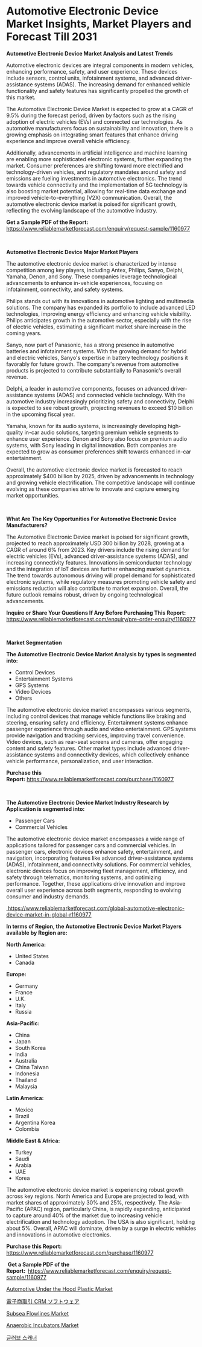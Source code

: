 <p><h1>Automotive Electronic Device Market Insights, Market Players and Forecast Till 2031</h1></p><p><strong>Automotive Electronic Device Market Analysis and Latest Trends</strong></p>
<p><p>Automotive electronic devices are integral components in modern vehicles, enhancing performance, safety, and user experience. These devices include sensors, control units, infotainment systems, and advanced driver-assistance systems (ADAS). The increasing demand for enhanced vehicle functionality and safety features has significantly propelled the growth of this market.</p><p>The Automotive Electronic Device Market is expected to grow at a CAGR of 9.5% during the forecast period, driven by factors such as the rising adoption of electric vehicles (EVs) and connected car technologies. As automotive manufacturers focus on sustainability and innovation, there is a growing emphasis on integrating smart features that enhance driving experience and improve overall vehicle efficiency.</p><p>Additionally, advancements in artificial intelligence and machine learning are enabling more sophisticated electronic systems, further expanding the market. Consumer preferences are shifting toward more electrified and technology-driven vehicles, and regulatory mandates around safety and emissions are fueling investments in automotive electronics. The trend towards vehicle connectivity and the implementation of 5G technology is also boosting market potential, allowing for real-time data exchange and improved vehicle-to-everything (V2X) communication. Overall, the automotive electronic device market is poised for significant growth, reflecting the evolving landscape of the automotive industry.</p></p>
<p><strong>Get a Sample PDF of the Report:&nbsp;</strong> <a href="https://www.reliablemarketforecast.com/enquiry/request-sample/1160977">https://www.reliablemarketforecast.com/enquiry/request-sample/1160977</a></p>
<p>&nbsp;</p>
<p><strong>Automotive Electronic Device Major Market Players</strong></p>
<p><p>The automotive electronic device market is characterized by intense competition among key players, including Antex, Philips, Sanyo, Delphi, Yamaha, Denon, and Sony. These companies leverage technological advancements to enhance in-vehicle experiences, focusing on infotainment, connectivity, and safety systems.</p><p>Philips stands out with its innovations in automotive lighting and multimedia solutions. The company has expanded its portfolio to include advanced LED technologies, improving energy efficiency and enhancing vehicle visibility. Philips anticipates growth in the automotive sector, especially with the rise of electric vehicles, estimating a significant market share increase in the coming years.</p><p>Sanyo, now part of Panasonic, has a strong presence in automotive batteries and infotainment systems. With the growing demand for hybrid and electric vehicles, Sanyo's expertise in battery technology positions it favorably for future growth. The company's revenue from automotive products is projected to contribute substantially to Panasonic's overall revenue.</p><p>Delphi, a leader in automotive components, focuses on advanced driver-assistance systems (ADAS) and connected vehicle technology. With the automotive industry increasingly prioritizing safety and connectivity, Delphi is expected to see robust growth, projecting revenues to exceed $10 billion in the upcoming fiscal year.</p><p>Yamaha, known for its audio systems, is increasingly developing high-quality in-car audio solutions, targeting premium vehicle segments to enhance user experience. Denon and Sony also focus on premium audio systems, with Sony leading in digital innovation. Both companies are expected to grow as consumer preferences shift towards enhanced in-car entertainment.</p><p>Overall, the automotive electronic device market is forecasted to reach approximately $400 billion by 2025, driven by advancements in technology and growing vehicle electrification. The competitive landscape will continue evolving as these companies strive to innovate and capture emerging market opportunities.</p></p>
<p>&nbsp;</p>
<p><strong>What Are The Key Opportunities For Automotive Electronic Device Manufacturers?</strong></p>
<p><p>The Automotive Electronic Device market is poised for significant growth, projected to reach approximately USD 300 billion by 2028, growing at a CAGR of around 6% from 2023. Key drivers include the rising demand for electric vehicles (EVs), advanced driver-assistance systems (ADAS), and increasing connectivity features. Innovations in semiconductor technology and the integration of IoT devices are further enhancing market dynamics. The trend towards autonomous driving will propel demand for sophisticated electronic systems, while regulatory measures promoting vehicle safety and emissions reduction will also contribute to market expansion. Overall, the future outlook remains robust, driven by ongoing technological advancements.</p></p>
<p><strong>Inquire or Share Your Questions If Any Before Purchasing This Report:</strong> <a href="https://www.reliablemarketforecast.com/enquiry/pre-order-enquiry/1160977">https://www.reliablemarketforecast.com/enquiry/pre-order-enquiry/1160977</a></p>
<p>&nbsp;</p>
<p><strong>Market Segmentation</strong></p>
<p><strong>The Automotive Electronic Device Market Analysis by types is segmented into:</strong></p>
<p><ul><li>Control Devices</li><li>Entertainment Systems</li><li>GPS Systems</li><li>Video Devices</li><li>Others</li></ul></p>
<p><p>The automotive electronic device market encompasses various segments, including control devices that manage vehicle functions like braking and steering, ensuring safety and efficiency. Entertainment systems enhance passenger experience through audio and video entertainment. GPS systems provide navigation and tracking services, improving travel convenience. Video devices, such as rear-seat screens and cameras, offer engaging content and safety features. Other market types include advanced driver-assistance systems and connectivity devices, which collectively enhance vehicle performance, personalization, and user interaction.</p></p>
<p><strong>Purchase this Report:&nbsp;</strong><a href="https://www.reliablemarketforecast.com/purchase/1160977">https://www.reliablemarketforecast.com/purchase/1160977</a></p>
<p>&nbsp;</p>
<p><strong>The Automotive Electronic Device Market Industry Research by Application is segmented into:</strong></p>
<p><ul><li>Passenger Cars</li><li>Commercial Vehicles</li></ul></p>
<p><p>The automotive electronic device market encompasses a wide range of applications tailored for passenger cars and commercial vehicles. In passenger cars, electronic devices enhance safety, entertainment, and navigation, incorporating features like advanced driver-assistance systems (ADAS), infotainment, and connectivity solutions. For commercial vehicles, electronic devices focus on improving fleet management, efficiency, and safety through telematics, monitoring systems, and optimizing performance. Together, these applications drive innovation and improve overall user experience across both segments, responding to evolving consumer and industry demands.</p></p>
<p><a href="https://www.reliablemarketforecast.com/global-automotive-electronic-device-market-in-global-r1160977">&nbsp;https://www.reliablemarketforecast.com/global-automotive-electronic-device-market-in-global-r1160977</a></p>
<p><strong>In terms of Region, the Automotive Electronic Device Market Players available by Region are:</strong></p>
<p>
    <p> <strong> North America: </strong>
        <ul>
            <li>United States</li>
            <li>Canada</li>
        </ul>
        </p> 
    <p> <strong> Europe: </strong>
        <ul>
            <li>Germany</li>
            <li>France</li>
            <li>U.K.</li>
            <li>Italy</li>
            <li>Russia</li>
        </ul>
        </p> 
    <p> <strong> Asia-Pacific: </strong>
        <ul>
            <li>China</li>
            <li>Japan</li>
            <li>South Korea</li>
            <li>India</li>
            <li>Australia</li>
            <li>China Taiwan</li>
            <li>Indonesia</li>
            <li>Thailand</li>
            <li>Malaysia</li>
        </ul>
        </p> 
    <p> <strong> Latin America: </strong>
        <ul>
            <li>Mexico</li>
            <li>Brazil</li>
            <li>Argentina Korea</li>
            <li>Colombia</li>
        </ul>
        </p> 
    <p> <strong> Middle East & Africa: </strong>
        <ul>
            <li>Turkey</li>
            <li>Saudi</li>
            <li>Arabia</li>
            <li>UAE</li>
            <li>Korea</li>
        </ul>
    </p>
    </p>
<p><p>The automotive electronic device market is experiencing robust growth across key regions. North America and Europe are projected to lead, with market shares of approximately 30% and 25%, respectively. The Asia-Pacific (APAC) region, particularly China, is rapidly expanding, anticipated to capture around 40% of the market due to increasing vehicle electrification and technology adoption. The USA is also significant, holding about 5%. Overall, APAC will dominate, driven by a surge in electric vehicles and innovations in automotive electronics.</p></p>
<p><strong>Purchase this Report: </strong><a href="https://www.reliablemarketforecast.com/purchase/1160977">https://www.reliablemarketforecast.com/purchase/1160977</a></p>
<p>&nbsp;<strong>Get a Sample PDF of the Report:&nbsp;&nbsp;</strong><a href="https://www.reliablemarketforecast.com/enquiry/request-sample/1160977">https://www.reliablemarketforecast.com/enquiry/request-sample/1160977</a></p>
<p><strong></strong></p>
<p><p><a href="https://github.com/ChiragRP21/Market-Research-Report-List-6/blob/main/automotive-under-the-hood-plastic-market.md">Automotive Under the Hood Plastic Market</a></p><p><a href="https://medium.com/@christopherburton742/ecommerce-crm-software-market-%E3%81%AE%E3%82%B0%E3%83%AD%E3%83%BC%E3%83%90%E3%83%AB%E5%B8%82%E5%A0%B4%E6%A6%82%E8%A6%81%E3%81%AF-%E4%B8%96%E7%95%8C%E3%81%8A%E3%82%88%E3%81%B3%E4%B8%BB%E8%A6%81%E5%B8%82%E5%A0%B4%E3%81%AB%E3%81%8A%E3%81%91%E3%82%8B%E6%A5%AD%E7%95%8C%E3%81%AB%E5%BD%B1%E9%9F%BF%E3%82%92%E4%B8%8E%E3%81%88%E3%82%8B%E4%B8%BB%E8%A6%81%E3%81%AA%E3%83%88%E3%83%AC%E3%83%B3%E3%83%89%E3%81%AB%E3%81%A4%E3%81%84%E3%81%A6-%E7%8B%AC%E8%87%AA%E3%81%AE%E8%A6%96%E7%82%B9%E3%82%92%E6%8F%90%E4%BE%9B%E3%81%97%E3%81%BE%E3%81%99-b5a5d1ec386c">電子商取引 CRM ソフトウェア</a></p><p><a href="https://issuu.com/reportprime-2/docs/subsea-flowlines-market-size-2030.p_ca2b6fdb2b1273">Subsea Flowlines Market</a></p><p><a href="https://www.linkedin.com/pulse/anaerobic-incubators-market-segmentation-geographical-v44te?trackingId=Zd5ZAkCZQICRthDnKBTCuA%3D%3D">Anaerobic Incubators Market</a></p><p><a href="https://medium.com/@andrewbates1961/glove-scanners-market-%EC%9D%98-%EA%B8%80%EB%A1%9C%EB%B2%8C-%EC%8B%9C%EC%9E%A5-%EA%B0%9C%EC%9A%94%EB%8A%94-%EC%A0%84-%EC%84%B8%EA%B3%84-%EB%B0%8F-%EC%A3%BC%EC%9A%94-%EC%8B%9C%EC%9E%A5%EC%9D%98-%EC%82%B0%EC%97%85%EC%97%90-%EC%98%81%ED%96%A5%EC%9D%84-%EB%AF%B8%EC%B9%98%EB%8A%94-%EC%A3%BC%EC%9A%94-%ED%8A%B8%EB%A0%8C%EB%93%9C%EC%97%90-%EB%8C%80%ED%95%9C-%EB%8F%85%ED%8A%B9%ED%95%9C-%EA%B4%80%EC%A0%90%EC%9D%84-%EC%A0%9C%EA%B3%B5%ED%95%A9%EB%8B%88%EB%8B%A4-7677381f81af">글러브 스캐너</a></p></p>